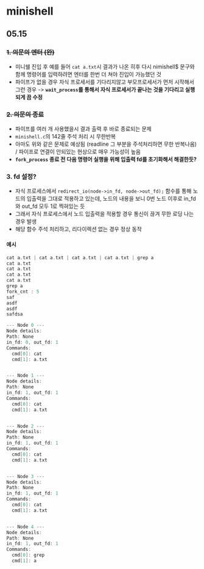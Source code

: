 # minishell

## 05.15
### ~~1. 의문의 엔터 (완)~~
- 미니쉘 진입 후 예를 들어 `cat a.txt`시 결과가 나온 히후 다시 nimishell$ 문구와 함께 명령어를 입력하려면 엔터를 한번 더 쳐야 진입이 가능했던 것
- 파이프가 없을 경우 자식 프로세서를 기다리지않고 부모프로세서가 먼저 시작해서 그런 경우 -> **`wait_process`를 통해서 자식 프로세서가 끝나는 것을 기다리고 실행되게 끔 수정**

### ~~2. 의문의 종료~~
- 파이프를 여러 개 사용했을시 결과 출력 후 바로 종료되는 문제
- `minishell.c`의 142줄 주석 처리 시 무한반복
- 아마도 위와 같은 문제로 예상됨 (readline 그 부분을 주석처리하면 무한 반복나옴) / 파이프로 연결이 안되있는 현상으로 매우 가능성이 높음
- **`fork_process` 종료 전 다음 명령어 실행을 위해 입출력 fd를 초기화해서 해결한듯?**

### 3. fd 설정?
- 자식 프로세스에서 `redirect_io(node->in_fd, node->out_fd);` 함수를 통해 노드의 입출력을 그대로 적용하고 있는데, 노드의 내용을 보니 0번 노드 이후로 in_fd와 out_fd 모두 1로 찍혀있는 듯
- 그래서 자식 프로세스에서 노드 입출력을 적용할 경우 통신이 끊겨 무한 로딩 나는 경우 발생
- 해당 함수 주석 처리하고, 리다이렉션 없는 경우 정상 동작

#### 예시
``` C
cat a.txt | cat a.txt | cat a.txt | cat a.txt | grep a
cat a.txt
cat a.txt
cat a.txt
cat a.txt
grep a
fork_cnt : 5
saf
asdf
asdf
safdsa

--- Node 0 ---
Node details:
Path: None
in_fd: 0, out_fd: 1
Commands:
  cmd[0]: cat
  cmd[1]: a.txt


--- Node 1 ---
Node details:
Path: None
in_fd: 1, out_fd: 1
Commands:
  cmd[0]: cat
  cmd[1]: a.txt


--- Node 2 ---
Node details:
Path: None
in_fd: 1, out_fd: 1
Commands:
  cmd[0]: cat
  cmd[1]: a.txt


--- Node 3 ---
Node details:
Path: None
in_fd: 1, out_fd: 1
Commands:
  cmd[0]: cat
  cmd[1]: a.txt


--- Node 4 ---
Node details:
Path: None
in_fd: 1, out_fd: 1
Commands:
  cmd[0]: grep
  cmd[1]: a
```
